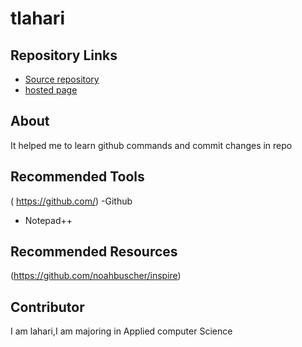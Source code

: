 # tlahari
## Repository Links
- [Source repository](https://github.com/Thamatamlahari/tlahari)
- [hosted page]( https://thamatamlahari.github.io/tlahari/)
## About
It helped me to learn github commands and commit changes in repo
## Recommended Tools
( https://github.com/) -Github
- Notepad++
## Recommended Resources
(https://github.com/noahbuscher/inspire)
## Contributor
I am lahari,I am majoring in Applied computer Science



